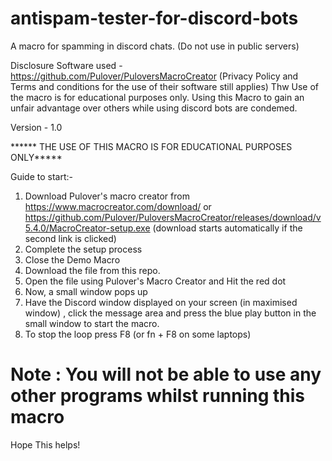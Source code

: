 # antispam-tester-for-discord-bots
A macro for spamming in discord chats. (Do not use in public servers)

Disclosure
Software used - https://github.com/Pulover/PuloversMacroCreator (Privacy Policy and Terms and conditions for the use of their software still applies)
Thw Use of the macro is for educational purposes only. Using this Macro to gain an unfair advantage over others while using discord bots are condemed.

Version - 1.0

****** THE USE OF THIS MACRO IS FOR EDUCATIONAL PURPOSES ONLY*****

Guide to start:-
1. Download Pulover's macro creator from https://www.macrocreator.com/download/   or https://github.com/Pulover/PuloversMacroCreator/releases/download/v5.4.0/MacroCreator-setup.exe (download starts automatically if the second link is clicked)
2. Complete the setup process
3. Close the Demo Macro
4. Download the file from this repo.   
5. Open the file using Pulover's Macro Creator and Hit the red dot
6. Now, a small window pops up    
7. Have the Discord window displayed on your screen (in maximised window) , click the message area and press the blue play button in the small window to start the macro.
8. To stop the loop press F8 (or fn + F8 on some laptops) 

# Note : You will not be able to use any other programs whilst running this macro

Hope This helps!
